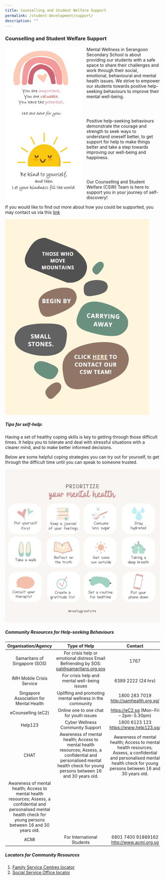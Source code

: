 ```yaml
---
title: Counselling and Student Welfare Support
permalink: /student-development/support/
description: ""
---
```

### Counselling and Student Welfare Support

<img src="/images/pink%20rainbow.jpg" style="width:250px;height:250px;margin-right:15px;" align = "left">

Mental Wellness in Serangoon Secondary School is about providing our students with a safe space to share their challenges and work through their social, emotional, behavioural and mental health issues. We strive to empower our students towards positive help-seeking behaviours to improve their mental well-being.

<br> <br>

<img src="/images/cute%20sun.jpg" style="width:250px;height:250px;margin-right:15px;" align = "left">
		 
Positive help-seeking behaviours demonstrate the courage and strength to seek ways to understand oneself better, to get support for help to make things better and take a step towards improving our well-being and happiness.

<br> <br>

Our Counselling and Student Welfare (CSW) Team is here to support you in your journey of self-discovery!

If you would like to find out more about how you could be supported, you may contact us via this [link](https://docs.google.com/forms/d/e/1FAIpQLSfvCmkTNPsNq9MM-I20v9IvucL-_j6N69d5QhRmvJuozHpKUg/viewform)

<p><a href="https://docs.google.com/forms/d/e/1FAIpQLSfvCmkTNPsNq9MM-I20v9IvucL-_j6N69d5QhRmvJuozHpKUg/viewform">
<img style="width:%" src="/images/cswteam.jpg">
</a></p>

##### Tips for self-help:

Having a set of healthy coping skills is key to getting through those difficult times. It helps you to tolerate and deal with stressful situations with a clearer mind, and to make better informed decisions.

Below are some helpful coping strategies you can try out for yourself, to get through the difficult time until you can speak to someone trusted.

![](/images/prioritize%20your%20mental%20health.jpg)

##### Community Resources for Help-seeking Behaviours

|                                                                            Organisation/Agency                                                                            |                                                                                 Type of Help                                                                                |                                                                                  Contact                                                                                  |                                                                                                                                                                                                                                                   |
|:-------------------------------------------------------------------------------------------------------------------------------------------------------------------------:|:---------------------------------------------------------------------------------------------------------------------------------------------------------------------------:|:-------------------------------------------------------------------------------------------------------------------------------------------------------------------------:|---------------------------------------------------------------------------------------------------------------------------------------------------------------------------------------------------------------------------------------------------|
| Samaritans of Singapore (SOS)                                                                                                                                             | For crisis help or emotional distress   Email Befriending by SOS: pat@samaritans.org.sos                                                                                    | 1767                                                                                                                                                                      |                                                                                                                                                                                                                                                   |
| IMH Mobile Crisis Service                                                                                                                                                 | For crisis help and mental well-being issues                                                                                                                                | 6389 2222 (24 hrs)                                                                                                                                                        |                                                                                                                                                                                                                                                   |
| Singapore Association for Mental Health                                                                                                                                   | Uplifting and promoting mental wellness in the community                                                                                                                    | 1800 283 7019 http://samhealth.org.sg/                                                                                                                                    |                                                                                                                                                                                                                                                   |
| eCounselling (eC2)                                                                                                                                                        | Online one to one chat for youth issues                                                                                                                                     | https://eC2.sg (Mon-Fri – 2pm-5.30pm)                                                                                                                                     |                                                                                                                                                                                                                                                   |
| Help123                                                                                                                                                                   | Cyber Wellness Community Support                                                                                                                                            | 1800 6123 123 https://www.help123.sg/                                                                                                                                     |                                                                                                                                                                                                                                                   |
| CHAT                                                                                                                                                                      |   Awareness of mental health; Access to mental health resources; Assess, a confidential and personalised mental health check for young persons between 16 and 30 years old. | Awareness of mental health; Access to mental health resources; Assess, a confidential and personalised mental health check for young persons between 16 and 30 years old. | Phone: 6493 6500,                                   6493 6501   *Scape, 2 Orchard Link #05-05 Singapore 237978   12 - 9pm, Tuesday 2 - 9pm, Wednesday 12 - 9pm, Tuesday - Saturday (closed on public holidays)   https://www.chat.mentalhealth.sg |
| Awareness of mental health; Access to mental health resources; Assess, a confidential and personalised mental health check for young persons between 16 and 30 years old. |                                                                                                                                                                             |                                                                                                                                                                           |                                                                                                                                                                                                                                                   |
| ACMI                                                                                                                                                                      | For International Students                                                                                                                                                  | 6801 7400 91889162 http://www.acmi.org.sg                                                                                                                                 |                                                                                                                                                                                                                                                   |

##### Locators for Community Resources
1. [Family Service Centres locator](https://www.msf.gov.sg/dfcs/familyservice/default.aspx)
2. [Social Service Office locator](https://www.msf.gov.sg/dfcs/sso/default.aspx)